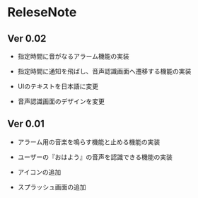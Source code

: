 # ReleseNote
## Ver 0.02 
* 指定時間に音がなるアラーム機能の実装  

* 指定時間に通知を飛ばし、音声認識画面へ遷移する機能の実装  

* UIのテキストを日本語に変更 

* 音声認識画面のデザインを変更 

## Ver 0.01
* アラーム用の音楽を鳴らす機能と止める機能の実装

* ユーザーの『おはよう』の音声を認識できる機能の実装

* アイコンの追加

* スプラッシュ画面の追加
